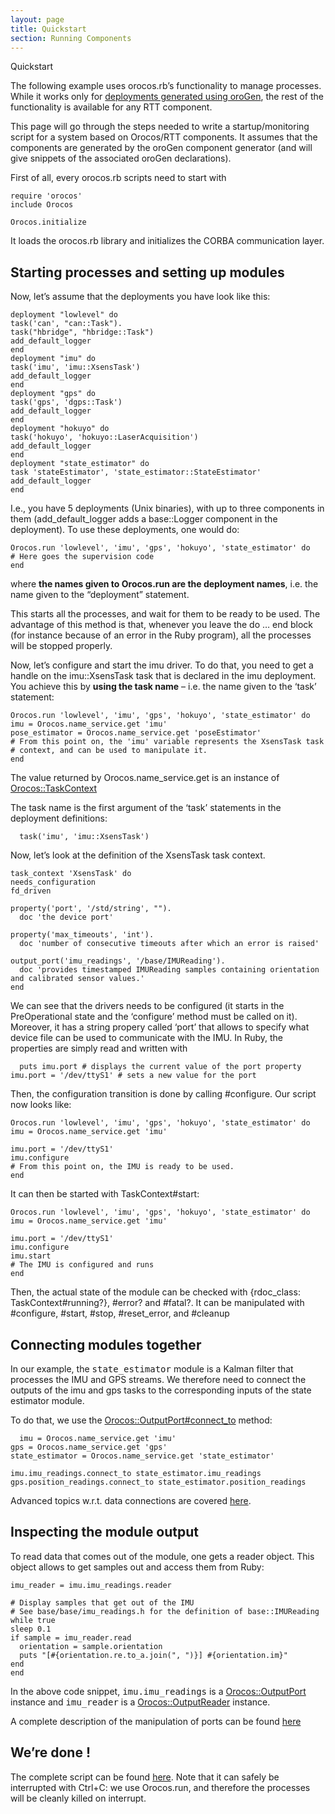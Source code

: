```yaml
---
layout: page
title: Quickstart
section: Running Components
---
```

<div class="content2">
<div class="content2-pagetitle">Quickstart</div>
<div class="content2-container line-box">
<div class="content2-container-1col">



<p class="warning">The following example uses orocos.rb&rsquo;s functionality to manage processes. While
it works only for <a href="../orogen/deployment.html">deployments generated using
oroGen</a>, the rest of the functionality is available
for any RTT component.</p>

<p>This page will go through the steps needed to write a startup/monitoring script
for a system based on Orocos/RTT components. It assumes that the components are
generated by the oroGen component generator (and will give snippets of the
associated oroGen declarations).</p>

<p>First of all, every orocos.rb scripts need to start with</p>

<pre><code class="language-ruby">require 'orocos'
include Orocos

Orocos.initialize
</code></pre>

<p>It loads the orocos.rb library and initializes the CORBA communication layer.</p>

<h2 id="starting-processes-and-setting-up-modules">Starting processes and setting up modules</h2>
<p>Now, let&rsquo;s assume that the deployments you have look like this:</p>

<pre><code class="language-ruby">deployment "lowlevel" do
task('can', "can::Task").
task("hbridge", "hbridge::Task")
add_default_logger
end
deployment "imu" do
task('imu', 'imu::XsensTask')
add_default_logger
end
deployment "gps" do
task('gps', 'dgps::Task')
add_default_logger
end
deployment "hokuyo" do
task('hokuyo', 'hokuyo::LaserAcquisition')
add_default_logger
end
deployment "state_estimator" do
task 'stateEstimator', 'state_estimator::StateEstimator'
add_default_logger
end
</code></pre>

<p>I.e., you have 5 deployments (Unix binaries), with up to three components in
them (add_default_logger adds a base::Logger component in the deployment). To
use these deployments, one would do:</p>

<pre><code class="language-ruby">Orocos.run 'lowlevel', 'imu', 'gps', 'hokuyo', 'state_estimator' do
# Here goes the supervision code
end
</code></pre>

<p>where <strong>the names given to Orocos.run are the deployment names</strong>, i.e. the name
given to the &ldquo;deployment&rdquo; statement.</p>

<p>This starts all the processes, and wait for them to be ready to be used. The
advantage of this method is that, whenever you leave the do &hellip; end block (for
instance because of an error in the Ruby program), all the processes will be
stopped properly.</p>

<p>Now, let&rsquo;s configure and start the imu driver. To do that, you need to get a
handle on the imu::XsensTask task that is declared in the imu deployment. You
achieve this by <strong>using the task name</strong> &ndash; i.e. the name given to the &lsquo;task&rsquo;
statement:</p>

<pre><code class="language-ruby">Orocos.run 'lowlevel', 'imu', 'gps', 'hokuyo', 'state_estimator' do
imu = Orocos.name_service.get 'imu'
pose_estimator = Orocos.name_service.get 'poseEstimator'
# From this point on, the 'imu' variable represents the XsensTask task
# context, and can be used to manipulate it.
end
</code></pre>

<p>The value returned by Orocos.name_service.get is an instance of <a href="../../api/tools/orocos.rb/Orocos/TaskContext.html">Orocos::TaskContext</a></p>

<p>The task name is the first argument of the &lsquo;task&rsquo; statements in the deployment
definitions:</p>

<pre><code class="language-ruby">  task('imu', 'imu::XsensTask')
</code></pre>

<p>Now, let&rsquo;s look at the definition of the XsensTask task context.</p>

<pre><code class="language-ruby">task_context 'XsensTask' do
needs_configuration
fd_driven

property('port', '/std/string', "").
  doc 'the device port'

property('max_timeouts', 'int').
  doc 'number of consecutive timeouts after which an error is raised'

output_port('imu_readings', '/base/IMUReading').
  doc 'provides timestamped IMUReading samples containing orientation and calibrated sensor values.'
end
</code></pre>

<p>We can see that the drivers needs to be configured (it starts in the
PreOperational state and the &lsquo;configure&rsquo; method must be called on it). Moreover,
it has a string propery called &lsquo;port&rsquo; that allows to specify what device file
can be used to communicate with the IMU. In Ruby, the properties are simply
read and written with</p>

<pre><code class="language-ruby">  puts imu.port # displays the current value of the port property
imu.port = '/dev/ttyS1' # sets a new value for the port
</code></pre>

<p>Then, the configuration transition is done by calling #configure. Our script now
looks like:</p>

<pre><code class="language-ruby">Orocos.run 'lowlevel', 'imu', 'gps', 'hokuyo', 'state_estimator' do
imu = Orocos.name_service.get 'imu'

imu.port = '/dev/ttyS1'
imu.configure
# From this point on, the IMU is ready to be used.
end
</code></pre>

<p>It can then be started with TaskContext#start:</p>

<pre><code class="language-ruby">Orocos.run 'lowlevel', 'imu', 'gps', 'hokuyo', 'state_estimator' do
imu = Orocos.name_service.get 'imu'

imu.port = '/dev/ttyS1'
imu.configure
imu.start
# The IMU is configured and runs
end
</code></pre>

<p>Then, the actual state of the module can be checked with {rdoc_class:
TaskContext#running?}, #error? and #fatal?. It can be manipulated with #configure, #start, #stop, #reset_error, and #cleanup</p>

<h2 id="connecting-modules-together">Connecting modules together</h2>

<p>In our example, the <tt>state_estimator</tt> module is a Kalman filter that
processes the IMU and GPS streams. We therefore need to connect the outputs of
the imu and gps tasks to the corresponding inputs of the state estimator module.</p>

<p>To do that, we use the <a href="../../api/tools/orocos.rb/Orocos/OutputPort.html">Orocos::OutputPort#connect_to</a> method:</p>

<pre><code class="language-ruby">  imu = Orocos.name_service.get 'imu'
gps = Orocos.name_service.get 'gps'
state_estimator = Orocos.name_service.get 'state_estimator'

imu.imu_readings.connect_to state_estimator.imu_readings
gps.position_readings.connect_to state_estimator.position_readings
</code></pre>

<p>Advanced topics w.r.t. data connections are covered <a href="ports.html">here</a>.</p>

<h2 id="inspecting-the-module-output">Inspecting the module output</h2>

<p>To read data that comes out of the module, one gets a reader object. This object
allows to get samples out and access them from Ruby:</p>

<pre><code class="language-ruby">imu_reader = imu.imu_readings.reader

# Display samples that get out of the IMU
# See base/base/imu_readings.h for the definition of base::IMUReading
while true
sleep 0.1
if sample = imu_reader.read
  orientation = sample.orientation
  puts "[#{orientation.re.to_a.join(", ")}] #{orientation.im}"
end
end
</code></pre>

<p>In the above code snippet, <tt>imu.imu_readings</tt> is a <a href="../../api/tools/orocos.rb/Orocos/OutputPort.html">Orocos::OutputPort</a> instance and
<tt>imu_reader</tt> is a <a href="../../api/tools/orocos.rb/Orocos/OutputReader.html">Orocos::OutputReader</a>
instance.</p>

<p>A complete description of the manipulation of ports can be found
<a href="ports.html">here</a></p>

<h2 id="were-done-">We&rsquo;re done !</h2>
<p>The complete script can be found <a href="imu.rb">here</a>. Note that it can safely be
interrupted with Ctrl+C: we use Orocos.run, and therefore the processes will be
cleanly killed on interrupt.</p>



</div>
</div>
</div>
